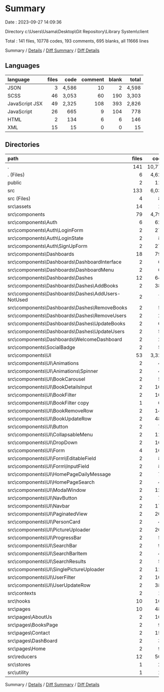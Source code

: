 # Summary

Date : 2023-09-27 14:09:36

Directory c:\\Users\\Usama\\Desktop\\Git Repository\\Library System\\client

Total : 141 files,  10778 codes, 193 comments, 695 blanks, all 11666 lines

Summary / [Details](details.md) / [Diff Summary](diff.md) / [Diff Details](diff-details.md)

## Languages
| language | files | code | comment | blank | total |
| :--- | ---: | ---: | ---: | ---: | ---: |
| JSON | 3 | 4,586 | 10 | 2 | 4,598 |
| SCSS | 46 | 3,053 | 60 | 190 | 3,303 |
| JavaScript JSX | 49 | 2,325 | 108 | 393 | 2,826 |
| JavaScript | 26 | 665 | 9 | 104 | 778 |
| HTML | 2 | 134 | 6 | 6 | 146 |
| XML | 15 | 15 | 0 | 0 | 15 |

## Directories
| path | files | code | comment | blank | total |
| :--- | ---: | ---: | ---: | ---: | ---: |
| . | 141 | 10,778 | 193 | 695 | 11,666 |
| . (Files) | 6 | 4,625 | 11 | 6 | 4,642 |
| public | 2 | 119 | 6 | 5 | 130 |
| src | 133 | 6,034 | 176 | 684 | 6,894 |
| src (Files) | 4 | 81 | 7 | 17 | 105 |
| src\\assets | 14 | 14 | 0 | 0 | 14 |
| src\\components | 79 | 4,795 | 151 | 491 | 5,437 |
| src\\components\\Auth | 6 | 625 | 17 | 42 | 684 |
| src\\components\\Auth\\LoginForm | 2 | 270 | 5 | 15 | 290 |
| src\\components\\Auth\\LoginState | 2 | 82 | 6 | 12 | 100 |
| src\\components\\Auth\\SignUpForm | 2 | 273 | 6 | 15 | 294 |
| src\\components\\Dashboards | 18 | 790 | 20 | 85 | 895 |
| src\\components\\Dashboards\\DashboardInterface | 2 | 60 | 4 | 8 | 72 |
| src\\components\\Dashboards\\DashboardMenu | 2 | 61 | 2 | 9 | 72 |
| src\\components\\Dashboards\\Dashes | 12 | 649 | 14 | 63 | 726 |
| src\\components\\Dashboards\\Dashes\\AddBooks | 2 | 382 | 5 | 24 | 411 |
| src\\components\\Dashboards\\Dashes\\AddUsers-NotUsed | 2 | 78 | 1 | 6 | 85 |
| src\\components\\Dashboards\\Dashes\\RemoveBooks | 2 | 55 | 4 | 10 | 69 |
| src\\components\\Dashboards\\Dashes\\RemoveUsers | 2 | 20 | 0 | 5 | 25 |
| src\\components\\Dashboards\\Dashes\\UpdateBooks | 2 | 61 | 3 | 11 | 75 |
| src\\components\\Dashboards\\Dashes\\UpdateUsers | 2 | 53 | 1 | 7 | 61 |
| src\\components\\Dashboards\\WelcomeDashboard | 2 | 20 | 0 | 5 | 25 |
| src\\components\\SocialBadge | 2 | 58 | 0 | 8 | 66 |
| src\\components\\UI | 53 | 3,322 | 114 | 356 | 3,792 |
| src\\components\\UI\\Animations | 2 | 43 | 0 | 8 | 51 |
| src\\components\\UI\\Animations\\Spinner | 2 | 43 | 0 | 8 | 51 |
| src\\components\\UI\\BookCarousel | 2 | 57 | 0 | 6 | 63 |
| src\\components\\UI\\BookDetailsInput | 2 | 102 | 5 | 11 | 118 |
| src\\components\\UI\\BookFilter | 2 | 101 | 3 | 13 | 117 |
| src\\components\\UI\\BookFilter copy | 1 | 60 | 3 | 12 | 75 |
| src\\components\\UI\\BookRemoveRow | 2 | 146 | 3 | 18 | 167 |
| src\\components\\UI\\BookUpdateRow | 2 | 485 | 16 | 35 | 536 |
| src\\components\\UI\\Button | 2 | 77 | 0 | 11 | 88 |
| src\\components\\UI\\CollapsableMenu | 2 | 111 | 6 | 13 | 130 |
| src\\components\\UI\\DropDown | 2 | 169 | 5 | 16 | 190 |
| src\\components\\UI\\Form | 4 | 167 | 21 | 23 | 211 |
| src\\components\\UI\\Form\\EditableField | 2 | 83 | 2 | 12 | 97 |
| src\\components\\UI\\Form\\InputField | 2 | 84 | 19 | 11 | 114 |
| src\\components\\UI\\HomePageDailyMessage | 2 | 73 | 0 | 8 | 81 |
| src\\components\\UI\\HomePageSearch | 2 | 48 | 2 | 8 | 58 |
| src\\components\\UI\\ModalWindow | 2 | 126 | 0 | 10 | 136 |
| src\\components\\UI\\NavButton | 2 | 71 | 0 | 7 | 78 |
| src\\components\\UI\\Navbar | 2 | 171 | 6 | 15 | 192 |
| src\\components\\UI\\PaginatedView | 2 | 203 | 8 | 23 | 234 |
| src\\components\\UI\\PersonCard | 2 | 49 | 0 | 8 | 57 |
| src\\components\\UI\\PictureUploader | 2 | 200 | 5 | 17 | 222 |
| src\\components\\UI\\ProgressBar | 2 | 59 | 1 | 9 | 69 |
| src\\components\\UI\\SearchBar | 2 | 97 | 5 | 15 | 117 |
| src\\components\\UI\\SearchBarItem | 2 | 44 | 0 | 9 | 53 |
| src\\components\\UI\\SearchResults | 2 | 59 | 1 | 6 | 66 |
| src\\components\\UI\\SinglePictureUploader | 2 | 119 | 7 | 16 | 142 |
| src\\components\\UI\\UserFilter | 2 | 101 | 3 | 13 | 117 |
| src\\components\\UI\\UserUpdateRow | 2 | 384 | 14 | 26 | 424 |
| src\\contexts | 2 | 11 | 0 | 9 | 20 |
| src\\hooks | 10 | 106 | 0 | 35 | 141 |
| src\\pages | 10 | 482 | 9 | 61 | 552 |
| src\\pages\\AboutUs | 2 | 108 | 1 | 15 | 124 |
| src\\pages\\BooksPage | 2 | 95 | 2 | 12 | 109 |
| src\\pages\\Contact | 2 | 150 | 2 | 12 | 164 |
| src\\pages\\DashBoard | 2 | 37 | 1 | 7 | 45 |
| src\\pages\\Home | 2 | 92 | 3 | 15 | 110 |
| src\\reducers | 12 | 505 | 8 | 61 | 574 |
| src\\stores | 1 | 25 | 0 | 3 | 28 |
| src\\utility | 1 | 15 | 1 | 7 | 23 |

Summary / [Details](details.md) / [Diff Summary](diff.md) / [Diff Details](diff-details.md)